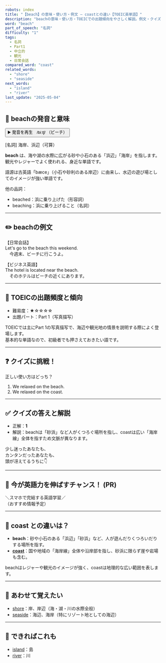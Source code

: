 ```yaml
---
robots: index
title: "【beach】の意味・使い方・例文 ― coastとの違い【TOEIC英単語】"
description: "beachの意味・使い方・TOEICでの出題傾向をやさしく解説。例文・クイズ付きでcoastとの違いもわかりやすく学べます。"
word: "beach"
part_of_speech: "名詞"
difficulty: "1"
tags:
  - 名詞
  - Part1
  - 中立的
  - 観光
  - 日常会話
compared_word: "coast"
related_words:
  - "shore"
  - "seaside"
next_words:
  - "island"
  - "river"
last_update: "2025-05-04"
---
```


## 🔰 beachの発音と意味

<button class="play-audio" onclick="playTTS('beach')">
  <span class="play-audio-main">
    ▶️ 発音を再生　/biːtʃ/
  </span>
  <span class="play-audio-sub">
    （ビーチ）
  </span>
</button>

[名詞] 海岸、浜辺（可算）

**beach** は、海や湖の水際に広がる砂や小石のある「浜辺」「海岸」を指します。  
観光やレジャーでよく使われる、身近な単語です。

語源は古英語「bæce」（小石や砂利のある岸辺）に由来し、水辺の遊び場としてのイメージが強い単語です。

他の品詞：  
- beached：浜に乗り上げた（形容詞）
- beaching：浜に乗り上げること（名詞）

---

## ✏️ beachの例文

【日常会話】  
Let's go to the beach this weekend.  
　今週末、ビーチに行こうよ。

【ビジネス英語】  
The hotel is located near the beach.  
　そのホテルはビーチの近くにあります。

---

## 🎯 TOEICの出題頻度と傾向

- 難易度：★☆☆☆☆
- 出題パート：Part 1（写真描写）

TOEICでは主にPart 1の写真描写で、海辺や観光地の情景を説明する際によく登場します。  
基本的な単語なので、初級者でも押さえておきたい語です。

---

## ❓ クイズに挑戦！

正しい使い方はどっち？

1. We relaxed on the beach.  
2. We relaxed on the coast.

---

## ✅ クイズの答えと解説

- 正解：**1**
- 解説：beachは「砂浜」など人がくつろぐ場所を指し、coastは広い「海岸線」全体を指すため文脈が異なります。

少し迷ったあなたも、  
カンタンだったあなたも、  
頭が冴えてるうちに👇️

---

## 🚀 今が英語力を伸ばすチャンス！ (PR)

<div class="info-center">
＼スマホで完結する英語学習／<br>  
（おすすめ情報予定）
</div>

---

## 🤔  coast との違いは？

- **beach**：砂や小石のある「浜辺」「砂浜」など、人が遊んだりくつろいだりする場所を指す。
- **[coast](/word/coast/)**：国や地域の「海岸線」全体や沿岸部を指し、砂浜に限らず崖や岩場も含む。

beachはレジャーや観光のイメージが強く、coastは地理的な広い範囲を表します。

---

## 🧩 あわせて覚えたい

- [shore](/word/shore/)：岸、岸辺（海・湖・川の水際全般）
- [seaside](/word/seaside/)：海辺、海岸（特にリゾート地としての海辺）

---

## 📖 できればこれも

- [island](/word/island/)：島
- [river](/word/river/)：川

<!-- cvid: aid08_bid47 -->
